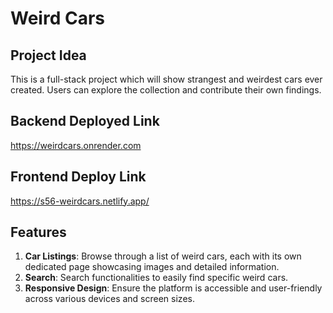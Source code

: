 # Weird Cars

## Project Idea

This is a full-stack project which will show strangest and weirdest cars ever created. Users can explore the collection and contribute their own findings.

## Backend Deployed Link

https://weirdcars.onrender.com

## Frontend Deploy Link

https://s56-weirdcars.netlify.app/

## Features
1. **Car Listings**: Browse through a list of weird cars, each with its own dedicated page showcasing images and detailed information.
2. **Search**: Search functionalities to easily find specific weird cars.
3. **Responsive Design**: Ensure the platform is accessible and user-friendly across various devices and screen sizes.


